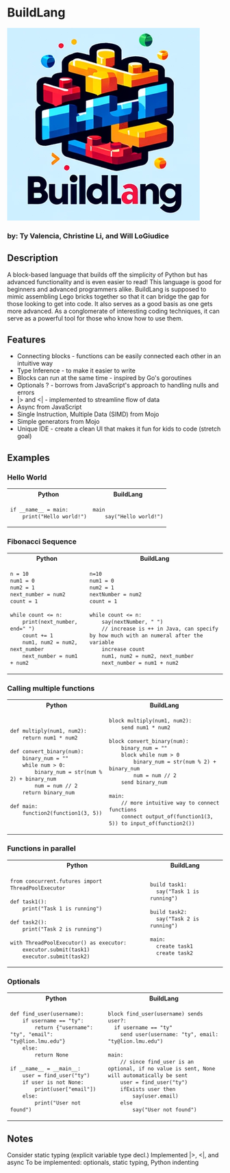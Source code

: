 # BuildLang

![Logo](docs/buildlanglogo.png)

### by: Ty Valencia, Christine Li, and Will LoGiudice

## Description

A block-based language that builds off the simplicity of Python but has advanced functionality and is even easier to read! This language is good for beginners and advanced programmers alike. BuildLang is supposed to mimic assembling Lego bricks together so that it can bridge the gap for those looking to get into code. It also serves as a good basis as one gets more advanced. As a conglomerate of interesting coding techniques, it can serve as a powerful tool for those who know how to use them.

## Features

- Connecting blocks - functions can be easily connected each other in an intuitive way
- Type Inference - to make it easier to write
- Blocks can run at the same time - inspired by Go's goroutines
- Optionals ? - borrows from JavaScript's approach to handling nulls and errors 
- |> and <| - implemented to streamline flow of data 
- Async from JavaScript
- Single Instruction, Multiple Data (SIMD) from Mojo
- Simple generators from Mojo
- Unique IDE - create a clean UI that makes it fun for kids to code (stretch goal)

## Examples

### Hello World

<table>
<tr> <th>Python</th><th>BuildLang</th><tr>
</tr>

<td>

```
if __name__ = main:
    print("Hello world!")
```

</td>
<td>

```
main
    say("Hello world!")
```

</td>
</table>

### Fibonacci Sequence

<table>
<tr> <th>Python</th><th>BuildLang</th><tr>
</tr>

<td>

```
n = 10
num1 = 0
num2 = 1
next_number = num2
count = 1

while count <= n:
    print(next_number, end=" ")
    count += 1
    num1, num2 = num2, next_number
    next_number = num1 + num2
```

</td>
<td>

```
n=10
num1 = 0
num2 = 1
nextNumber = num2
count = 1

while count <= n:
    say(nextNumber, " ")
    // increase is ++ in Java, can specify by how much with an numeral after the variable
    increase count
    num1, num2 = num2, next_number
    next_number = num1 + num2
```

</td>
</table>

### Calling multiple functions

<table>
<tr> <th>Python</th><th>BuildLang</th><tr>
</tr>

<td>

```
def multiply(num1, num2):
	return num1 * num2

def convert_binary(num):
	binary_num = ""
    while num > 0:
        binary_num = str(num % 2) + binary_num
        num = num // 2
    return binary_num

def main:
	function2(function1(3, 5))
```

</td>
<td>

```
block multiply(num1, num2):
	send num1 * num2

block convert_binary(num):
	binary_num = ""
    block while num > 0
        binary_num = str(num % 2) + binary_num
        num = num // 2
    send binary_num

main:
	// more intuitive way to connect functions
	connect output_of(function1(3, 5)) to input_of(function2())
```

</td>
</table>

### Functions in parallel

<table>
<tr> <th>Python</th><th>BuildLang</th><tr>
</tr>

<td>

```
from concurrent.futures import ThreadPoolExecutor

def task1():
    print("Task 1 is running")

def task2():
    print("Task 2 is running")

with ThreadPoolExecutor() as executor:
    executor.submit(task1)
    executor.submit(task2)
```

</td>
<td>

```
build task1:
  say("Task 1 is running")

build task2:
  say("Task 2 is running")

main:
  create task1
  create task2
```

</td>
</table>

### Optionals

<table>
<tr> <th>Python</th><th>BuildLang</th><tr>
</tr>

<td>

```
def find_user(username):
    if username == "ty":
        return {"username": "ty", "email": "ty@lion.lmu.edu"}
    else:
        return None

if __name__ = __main__:
    user = find_user("ty")
    if user is not None:
        print(user["email"])
    else:
        print("User not found")
```

</td>
<td>

```
block find_user(username) sends user?:
  if username == "ty"
    send user(username: "ty", email: "ty@lion.lmu.edu")

main:
    // since find_user is an optional, if no value is sent, None will automatically be sent
    user = find_user("ty")
    ifExists user then
        say(user.email)
	else
	    say("User not found")
```

</td>
</table>

## Notes
Consider static typing (explicit variable type decl.)
Implemented |>, <|, and async
To be implemented: optionals, static typing, Python indenting